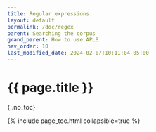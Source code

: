 ```yaml
---
title: Regular expressions 
layout: default
permalink: /doc/regex
parent: Searching the corpus
grand_parent: How to use APLS
nav_order: 10
last_modified_date: 2024-02-07T10:11:04-05:00
---
```


# {{ page.title }}
{:.no_toc}

{% include page_toc.html collapsible=true %}

